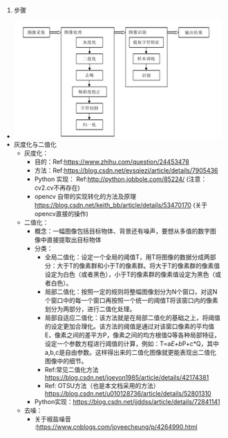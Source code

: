 1. 步骤
  - ![process](process)
  - 灰度化与二值化
    - 灰度化：
      - 目的：Ref:https://www.zhihu.com/question/24453478
      - 方法：Ref:https://blog.csdn.net/evsqiezi/article/details/7905436
      - Python 实现： Ref:http://python.jobbole.com/85224/ (注意：cv2.cv不再存在)
      - opencv 自带的实现转化的方法及原理 https://blog.csdn.net/keith_bb/article/details/53470170 (关于opencv直接的操作)
    - 二值化：
      - 概念：一幅图像包括目标物体、背景还有噪声，要想从多值的数字图像中直接提取出目标物体
      - 分类：
          - 全局二值化：设定一个全局的阈值T，用T将图像的数据分成两部分：大于T的像素群和小于T的像素群。将大于T的像素群的像素值设定为白色（或者黑色），小于T的像素群的像素值设定为黑色（或者白色）。
          - 局部二值化：按照一定的规则将整幅图像划分为N个窗口，对这N个窗口中的每一个窗口再按照一个统一的阈值T将该窗口内的像素划分为两部分，进行二值化处理。
          - 局部自适应二值化：该方法就是在局部二值化的基础之上，将阈值的设定更加合理化。该方法的阈值是通过对该窗口像素的平均值E，像素之间的差平方P，像素之间的均方根值Q等各种局部特征，设定一个参数方程进行阈值的计算，例如：T=a*E+b*P+c*Q，其中a,b,c是自由参数。这样得出来的二值化图像就更能表现出二值化图像中的细节。
          - Ref:常见二值化方法 https://blog.csdn.net/joeyon1985/article/details/42174381
          - Ref: OTSU方法（也是本文档采用的方法）https://blog.csdn.net/u010128736/article/details/52801310
      - Python实现：https://blog.csdn.net/jjddss/article/details/72841141
    - 去噪：
      - 关于椒盐噪音 :https://www.cnblogs.com/joyeecheung/p/4264990.html
